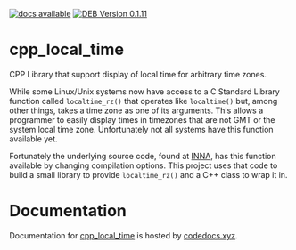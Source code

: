 [![docs available](https://img.shields.io/badge/Docs-Available-brightgreen)](https://codedocs.xyz/pa28/cpp_local_time/)
[![DEB Version 0.1.11](https://img.shields.io/badge/DEB-0.1.11-blue)](https://github.com/pa28/cpp_local_time/releases/tag/v0.1.11)

# cpp_local_time
CPP Library that support display of local time for arbitrary time zones.

While some Linux/Unix systems now have access to a C Standard Library 
function called `localtime_rz()` that operates like `localtime()` but,
among other things, takes a time zone as one of its arguments. This allows
a programmer to easily display times in timezones that are not GMT or the
system local time zone. Unfortunately not all systems have this function
available yet.

Fortunately the underlying source code, found at [INNA](https://www.iana.org/time-zones),
has this function available by changing compilation options. This project
uses that code to build a small library to provide `localtime_rz()` and
a C++ class to wrap it in.

# Documentation

Documentation for [cpp_local_time](https://codedocs.xyz/pa28/cpp_local_time/)
is hosted by [codedocs.xyz](https://codedocs.xyz).
